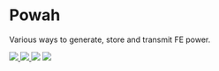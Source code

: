 # Powah
 Various ways to generate, store and transmit FE power.

<a href="https://www.curseforge.com/minecraft/mc-mods/powah" target="_blank"><img src="http://cf.way2muchnoise.eu/all_352656_downloads.svg" />  </a><a href="https://www.curseforge.com/minecraft/mc-mods/powah" target="_blank"><img src="http://cf.way2muchnoise.eu/versions/powah.svg" />  </a><a href="https://discord.gg/A8TP9JY" target="_blank"><img src="https://img.shields.io/discord/461794532422582282.svg?color=%237289da&label=Discord&logo=discord&logoColor=%237289da" /></a> <a href="https://www.patreon.com/owmii" target="_blank"><img src="https://img.shields.io/badge/Patreon-Support-orange.svg?logo=Patreon" /></a>

